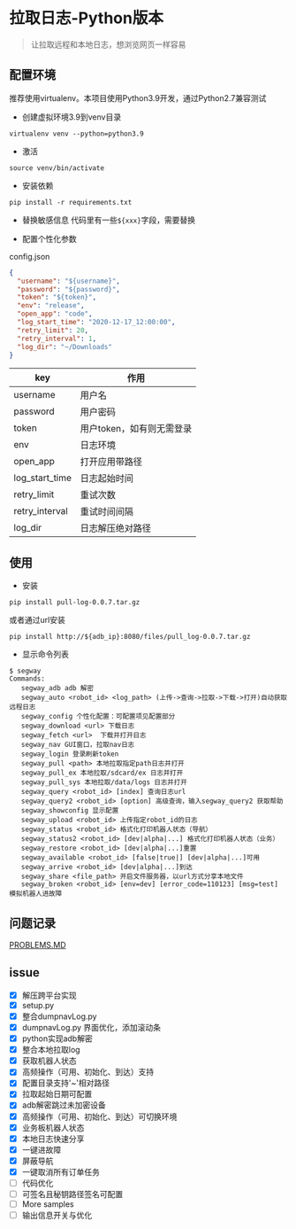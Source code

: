 # 拉取日志-Python版本

> 让拉取远程和本地日志，想浏览网页一样容易

## 配置环境
推荐使用virtualenv。本项目使用Python3.9开发，通过Python2.7兼容测试


- 创建虚拟环境3.9到venv目录
```shell
virtualenv venv --python=python3.9
```

- 激活
```shell
source venv/bin/activate
```

- 安装依赖
```shell
pip install -r requirements.txt
```

- 替换敏感信息
代码里有一些`${xxx}`字段，需要替换

- 配置个性化参数

config.json
```json
{
  "username": "${username}",
  "password": "${password}",
  "token": "${token}",
  "env": "release",
  "open_app": "code",
  "log_start_time": "2020-12-17_12:00:00",
  "retry_limit": 20,
  "retry_interval": 1,
  "log_dir": "~/Downloads"
}
```

key | 作用 |
---------|----------
 username | 用户名
 password | 用户密码
 token | 用户token，如有则无需登录
 env | 日志环境
 open_app | 打开应用带路径
 log_start_time | 日志起始时间
 retry_limit | 重试次数
 retry_interval | 重试时间间隔
 log_dir | 日志解压绝对路径

 ## 使用

 - 安装
 ```
 pip install pull-log-0.0.7.tar.gz
 ```
 或者通过url安装
 ```
 pip install http://${adb_ip}:8080/files/pull_log-0.0.7.tar.gz
 ```

 - 显示命令列表
 ```shell
 $ segway
Commands:
    segway_adb adb 解密
    segway_auto <robot_id> <log_path> (上传->查询->拉取->下载->打开)自动获取远程日志
    segway_config 个性化配置：可配置项见配置部分
    segway_download <url> 下载日志
    segway_fetch <url>  下载并打开日志
    segway_nav GUI窗口，拉取nav日志 
    segway_login 登录刷新token
    segway_pull <path> 本地拉取指定path日志并打开
    segway_pull_ex 本地拉取/sdcard/ex 日志并打开
    segway_pull_sys 本地拉取/data/logs 日志并打开
    segway_query <robot_id> [index] 查询日志url
    segway_query2 <robot_id> [option] 高级查询，输入segway_query2 获取帮助
    segway_showconfig 显示配置
    segway_upload <robot_id> 上传指定robot_id的日志
    segway_status <robot_id> 格式化打印机器人状态（导航）
    segway_status2 <robot_id> [dev|alpha|...] 格式化打印机器人状态（业务）
    segway_restore <robot_id> [dev|alpha|...]重置
    segway_available <robot_id> [false|true|] [dev|alpha|...]可用
    segway_arrive <robot_id> [dev|alpha|...]到达
    segway_share <file_path> 开启文件服务器，以url方式分享本地文件
    segway_broken <robot_id> [env=dev] [error_code=110123] [msg=test] 模拟机器人进故障
 ```

 ## 问题记录

 [PROBLEMS.MD](https://github.com/laxian/shell/blob/dev/python/PROBLEMS.MD)

 ## issue
 - [x] 解压跨平台实现
 - [x] setup.py
 - [x] 整合dumpnavLog.py
 - [x] dumpnavLog.py 界面优化，添加滚动条
 - [x] python实现adb解密
 - [x] 整合本地拉取log
 - [x] 获取机器人状态
 - [x] 高频操作（可用、初始化、到达）支持
 - [x] 配置目录支持'~'相对路径
 - [x] 拉取起始日期可配置
 - [x] adb解密跳过未加密设备
 - [x] 高频操作（可用、初始化、到达）可切换环境
 - [x] 业务板机器人状态
 - [x] 本地日志快速分享
 - [x] 一键进故障
 - [x] 屏蔽导航
 - [x] 一键取消所有订单任务
 - [ ] 代码优化
 - [ ] 可签名且秘钥路径签名可配置
 - [ ] More samples
 - [ ] 输出信息开关与优化